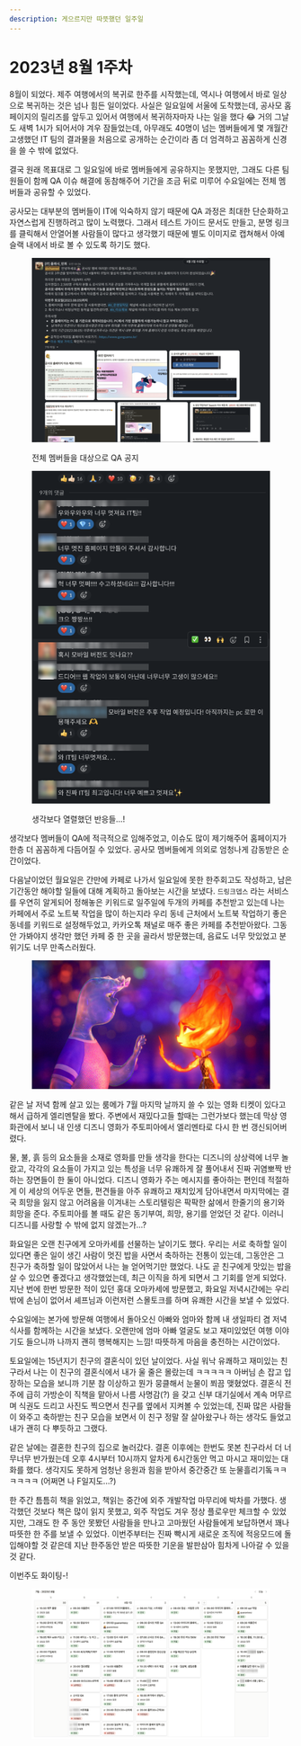 ```yaml
---
description: 게으르지만 따뜻했던 일주일
---
```


# 2023년 8월 1주차

8월이 되었다. 제주 여행에서의 복귀로 한주를 시작했는데, 역시나 여행에서 바로 일상으로 복귀하는 것은 넘나 힘든 일이었다. 사실은 일요일에 서울에 도착했는데, 공사모 홈페이지의 릴리즈를 앞두고 있어서 여행에서 복귀하자마자 나는 일을 했다 😂 거의 그날도 새벽 1시가 되어서야 겨우 잠들었는데, 아무래도 40명이 넘는 멤버들에게 몇 개월간 고생했던 IT 팀의 결과물을 처음으로 공개하는 순간이라 좀 더 엄격하고 꼼꼼하게 신경을 쓸 수 밖에 없었다.&#x20;

결국 원래 목표대로 그 일요일에 바로 멤버들에게 공유하지는 못했지만, 그래도 다른 팀원들이 함께 QA 이슈 해결에 동참해주어 기간을 조금 뒤로 미루어 수요일에는 전체 멤버들과 공유할 수 있었다.&#x20;

공사모는 대부분의 멤버들이 IT에 익숙하지 않기 때문에 QA 과정은 최대한 단순화하고 자연스럽게 진행하려고 많이 노력했다. 그래서 테스트 가이드 문서도 만들고, 분명 링크를 클릭해서 안열어볼 사람들이 많다고 생각했기 때문에 별도 이미지로 캡쳐해서 아예 슬랙 내에서 바로 볼 수 있도록 하기도 했다.  &#x20;

<figure><img src="../../../.gitbook/assets/image.png" alt=""><figcaption><p>전체 멤버들을 대상으로 QA 공지</p></figcaption></figure>

<figure><img src="../../../.gitbook/assets/Group 39 (1) (1).png" alt="" width="424"><figcaption><p>생각보다 열렬했던 반응들...!</p></figcaption></figure>

생각보다 멤버들이 QA에 적극적으로 임해주었고, 이슈도 많이 제기해주어 홈페이지가 한층 더 꼼꼼하게 다듬어질 수 있었다. 공사모 멤버들에게 의외로 엄청나게 감동받은 순간이었다.&#x20;



다음날이었던 월요일은 간만에 카페로 나가서 일요일에 못한 한주회고도 작성하고, 남은 기간동안 해야할 일들에 대해 계획하고 돌아보는 시간을 보냈다. `드링크뎁스` 라는 서비스를 우연히 알게되어 정해놓은 키워드로 일주일에 두개의 카페를 추천받고 있는데 나는 카페에서 주로 노트북 작업을 많이 하는지라 우리 동네 근처에서 노트북 작업하기 좋은 동네를 키워드로 설정해두었고, 카카오톡 채널로 매주 좋은 카페를 추천받아왔다. 그동안 가봐야지 생각만 했던 카페 중 한 곳을 골라서 방문했는데, 음료도 너무 맛있었고 분위기도 너무 만족스러웠다. &#x20;

<figure><img src="../../../.gitbook/assets/image (1).png" alt=""><figcaption></figcaption></figure>

같은 날 저녁 함께 살고 있는 룸메가 7월 마지막 날까지 쓸 수 있는 영화 티켓이 있다고 해서 급하게 엘리멘탈을 봤다. 주변에서 재밌다고들 할때는 그런가보다 했는데 막상 영화관에서 보니 내 인생 디즈니 영화가 주토피아에서 엘리멘타로 다시 한 번 갱신되어버렸다.&#x20;

물, 불, 흙 등의 요소들을 소재로 영화를 만들 생각을 한다는 디즈니의 상상력에 너무 놀랐고, 각각의 요소들이 가지고 있는 특성을 너무 유쾌하게 잘 풀어내서 진짜 귀염뽀짝 반하는 장면들이 한 둘이 아니었다. 디즈니 영화가 주는 메시지를 좋아하는 편인데 적절하게 이 세상의 어두운 면들, 편견들을 아주 유쾌하고 재치있게 담아내면서 마지막에는 결국 희망을 잃지 않고 어려움을 이겨내는 스토리텔링은 팍팍한 삶에서 한줄기의 용기와 희망을 준다. 주토피아를 볼 때도 같은 동기부여, 희망, 용기를 얻었던 것 같다. 이러니 디즈니를 사랑할 수 밖에 없지 않겠는가...?&#x20;

화요일은 오랜 친구에게 오마카세를 선물하는 날이기도 했다. 우리는 서로 축하할 일이 있다면 좋은 일이 생긴 사람이 멋진 밥을 사면서 축하하는 전통이 있는데, 그동안은 그 친구가 축하할 일이 많았어서 나는 늘 얻어먹기만 했었다. 나도 곧 친구에게 맛있는 밥을 살 수 있으면 좋겠다고 생각했었는데, 최근 이직을 하게 되면서 그 기회를 얻게 되었다. 지난 번에 한번 방문한 적이 있던 홍대 오마카세에 방문했고, 화요일 저녁시간에는 우리밖에 손님이 없어서 셰프님과 이런저런 스몰토크를 하며 유쾌한 시간을 보낼 수 있었다.&#x20;

수요일에는 본가에 방문해 여행에서 돌아오신 아빠와 엄마와 함께 내 생일파티 겸 저녁식사를 함께하는 시간을 보냈다. 오랜만에 엄마 아빠 얼굴도 보고 재미있었던 여행 이야기도 들으니까 나까지 괜히 행복해지는 느낌! 따뜻하게 마음을 충전하는 시간이었다.&#x20;

토요일에는 15년지기 친구의 결혼식이 있던 날이었다. 사실 워낙 유쾌하고 재미있는 친구라서 나는 이 친구의 결혼식에서 내가 울 줄은 몰랐는데 ㅋㅋㅋㅋㅋ 아버님 손 잡고 입장하는 모습을 보니까 기분 참 이상하고 뭔가 뭉클해서 눈물이 쬐끔 맺혔었다. 결혼식 전주에 급히 가방순이 직책을 맡아서 나름 사명감(?) 을 갖고 신부 대기실에서 계속 머무르며 식권도 드리고 사진도 찍으면서 친구를 옆에서 지켜볼 수 있었는데, 진짜 많은 사람들이 와주고 축하받는 친구 모습을 보면서 이 친구 정말 잘 살아왔구나 하는 생각도 들었고 내가 괜히 다 뿌듯하고 그랬다.&#x20;

같은 날에는 결혼한 친구의 집으로 놀러갔다. 결혼 이후에는 한번도 못본 친구라서 더 너무너무 반가웠는데 오후 4시부터 10시까지 알차게 6시간동안 먹고 마시고 재미있는 대화를 했다. 생각지도 못하게 엄청난 응원과 힘을 받아서 중간중간 또 눈물흘리기돜ㅋㅋㅋㅋㅋㅋ (어쩌면 나 F일지도...?)&#x20;

한 주간 틈틈히 책을 읽었고, 책읽는 중간에 외주 개발작업 마무리에 박차를 가했다. 생각했던 것보다 책은 많이 읽지 못했고, 외주 작업도 겨우 정상 플로우만 체크할 수 있었지만, 그래도 한 주 동안 못봤던 사람들을 만나고 고마웠던 사람들에게 보답하면서 꽤나 따뜻한 한 주를 보낼 수 있었다. 이번주부터는 진짜 빡시게 새로운 조직에 적응모드에 돌입해야할 것 같은데 지난 한주동안 받은 따뜻한 기운을 발판삼아 힘차게 나아갈 수 있을 것 같다.&#x20;

이번주도 화이팅-!&#x20;



<figure><img src="../../../.gitbook/assets/Group 38.png" alt=""><figcaption></figcaption></figure>
